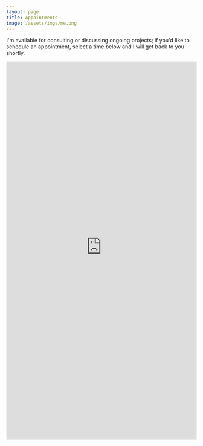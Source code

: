```yaml
---
layout: page
title: Appointments
image: /assets/imgs/me.png
---
```


I'm available for consulting or discussing ongoing projects; if you'd like to schedule an appointment, select
a time below and I will get back to you shortly.

<iframe src="https://jonathandursi.youcanbook.me/?noframe=true&skipHeaderFooter=true" id="ycbmiframejonathandursi" style="width:100%;height:1000px;border:0px;background-color:transparent;" frameborder="0" allowtransparency="true"></iframe><script>window.addEventListener && window.addEventListener("message", function(event){if (event.origin === "https://jonathandursi.youcanbook.me"){document.getElementById("ycbmiframejonathandursi").style.height = event.data + "px";}}, false);</script>

